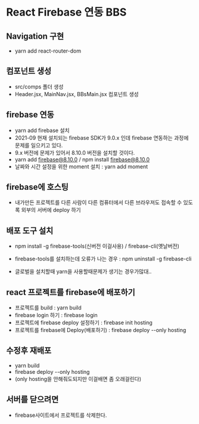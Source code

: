 # React Firebase 연동 BBS

## Navigation 구현

- yarn add react-router-dom

## 컴포넌트 생성

- src/comps 폴더 생성
- Header.jsx, MainNav.jsx, BBsMain.jsx 컴포넌트 생성

## firebase 연동

- yarn add firebase 설치
- 2021-09 현재 설치되는 firebase SDK가 9.0.x 인데 firebase 연동하는 과정에 문제를 일으키고 있다.
- 9.x 버전에 문제가 있어서 8.10.0 버전을 설치할 것이다.
- yarn add firebase@8.10.0 / npm install firebase@8.10.0
- 날짜와 시간 설정을 위한 moment 설치 : yarn add moment

## firebase에 호스팅

- 내가만든 프로젝트를 다른 사람이 다른 컴퓨터에서 다른 브라우져도 접속할 수 있도록 외부의 서버에 deploy 하기

## 배포 도구 설치

- npm install -g firebase-tools(신버전 이걸사용) / firebase-cli(옛날버전)
- firebase-tools를 설치하는데 오류가 나는 경우 : npm uninstall -g firebase-cli

- 글로벌을 설치할때 yarn을 사용할때문제가 생기는 경우가많대..

## react 프로젝트를 firebase에 배포하기

- 프로젝트를 build : yarn build
- firebase login 하기 : firebase login
- 프로젝트에 firebase deploy 설정하기 : firebase init hosting
- 프로젝트를 firebase에 Deploy(배포하기)
  : firebase deploy --only hosting

## 수정후 재배포

- yarn build
- firebase deploy --only hosting
- (only hosting을 안해줘도되지만 이걸배면 좀 오래걸린다)

## 서버를 닫으려면

- firebase사이트에서 프로젝트를 삭제한다.
